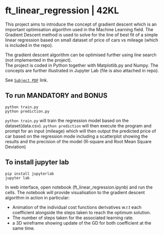 # ft_linear_regression | 42KL

This project aims to introduce the concept of gradient descent which is an important optimisation algorithm used in the Machine Learning field. The Gradient Descent method is used to solve for the line of best fit of a simple linear regression based on small dataset of price of cars vs mileage (which is included in the repo).

The gradient descent algorithm can be optimised further using line search (not implemented in the project).  
The project is coded in Python together with Matplotlib.py and Numpy. The concepts are further illustrated in Jupyter Lab (file is also attached in repo).

See [`Subject PDF`](https://github.com/mseong123/ft_linear_regression/blob/master/en.subject.pdf) link.

## To run MANDATORY and BONUS
```
python train.py
python prediction.py
```
`python train.py` will train the regression model based on the dataset(data.csv). `python prediction` will then execute the program and prompt for an input (mileage) which will then output the predicted price of car based on the regression mode including a scatterplot showing the results and the precision of the model (R-square and Root Mean Square Deviation)

## To install jupyter lab
```
pip install jupyterlab
jupyter lab
```

In web interface, open notebook (ft_linear_regression.ipynb) and run the cells. The notebook will provide visualisation to the gradient descent algorithm in action in particular:
* Animation of the individual cost functions derivatives w.r.t each coefficient alongside the steps taken to reach the optimum solution.
* The number of steps taken for the associated learning rate.
* a 3D wireframe showing update of the GD for both coefficient at the same time. 
